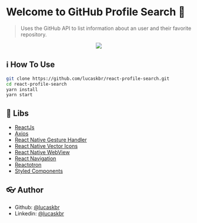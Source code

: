 # Welcome to GitHub Profile Search :wave:


> Uses the GitHub API to list information about an user and their favorite repository.

<p align="center">
  <img src="https://user-images.githubusercontent.com/39783638/66724797-9e9cd600-ee00-11e9-8e36-e1063d27734f.gif">
</p>

## :information_source: How To Use

```sh
git clone https://github.com/lucaskbr/react-profile-search.git
cd react-profile-search
yarn install
yarn start
```

## :rocket: Libs

* [ReactJs](https://github.com/facebook/react)
* [Axios](https://github.com/axios/axios)
* [React Native Gesture Handler](https://github.com/kmagiera/react-native-gesture-handler)
* [React Native Vector Icons](https://github.com/oblador/react-native-vector-icons)
* [React Native WebView](https://github.com/react-native-community/react-native-webview)
* [React Navigation](https://github.com/react-navigation/react-navigation)
* [Reactotron](https://github.com/infinitered/reactotron)
* [Styled Components](https://github.com/styled-components/styled-components)



## :eyeglasses: Author

* Github: [@lucaskbr](https://github.com/lucaskbr)
* Linkedin: [@lucaskbr](https://www.linkedin.com/in/lucas-klasa-13891414b/)


